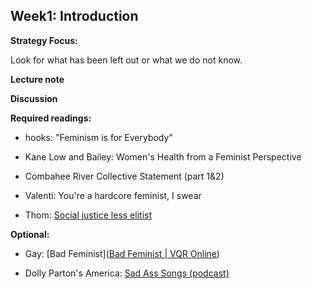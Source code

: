 ## Week1: Introduction

**Strategy Focus:**

Look for what has been left out or what we do not know.

**Lecture note**

**Discussion**

**Required readings:**

- hooks: "Feminism is for Everybody"

- Kane Low and Bailey: Women's Health from a Feminist Perspective

- Combahee River Collective Statement (part 1&2)

- Valenti: You're a hardcore feminist, I swear

- Thom: [Social justice less elitist](https://everydayfeminism.com/2015/09/social-justice-less-elitist/)

**Optional:**

- Gay: [Bad Feminist]([Bad Feminist | VQR Online](https://www.vqronline.org/essay/bad-feminist))

- Dolly Parton's America: [Sad Ass Songs (podcast)](https://www.wnycstudios.org/podcasts/dolly-partons-america/episodes/sad-ass-songs)
  
  
